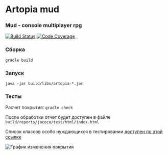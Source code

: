 # Artopia mud
### Mud - console multiplayer rpg

[![Build Status](https://travis-ci.org/Vehsamrak/Artopia.svg?branch=master)](https://travis-ci.org/Vehsamrak/Artopia) [![Code Coverage](https://codecov.io/github/Vehsamrak/Artopia/coverage.svg?branch=master)](https://codecov.io/github/vehsamrak/artopia?branch=master)

### Сборка
```
gradle build
```

### Запуск
```
java -jar build/libs/artopia-*.jar
```

### Тесты
Расчет покрытия: `gradle check`

После обработки отчет будет доступен в файле `build/reports/jacoco/test/html/index.html`

Список классов особо нуждающихся в тестировании [доступен по этой ссылке](https://codecov.io/github/Vehsamrak/Artopia/features/suggestions?ref=master)

![График изменения покрытия](https://codecov.io/github/Vehsamrak/Artopia/branch.svg?branch=master)
